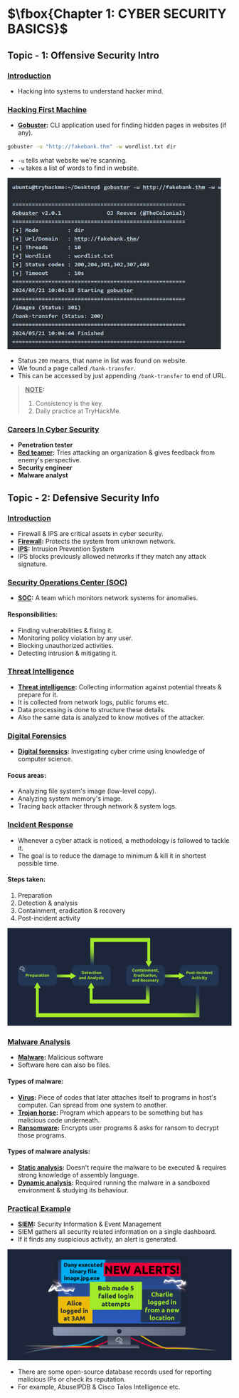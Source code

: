 # $\fbox{Chapter 1: CYBER SECURITY BASICS}$





## **Topic - 1: Offensive Security Intro**

### <u>Introduction</u>

- Hacking into systems to understand hacker mind.


### <u>Hacking First Machine</u>

- **<u>Gobuster</u>:** CLI application used for finding hidden pages in websites (if any).

```sh
gobuster -u "http://fakebank.thm" -w wordlist.txt dir
```

- `-u` tells what website we're scanning.
- `-w` takes a list of words to find in website.

<img src="./media/image1.png"
style="width:5in;height:4in" />

- Status `200` means, that name in list was found on website.
- We found a page called `/bank-transfer`.
- This can be accessed by just appending `/bank-transfer` to end of URL.

>**<u>NOTE</u>:**
>1. Consistency is the key.
>2. Daily practice at TryHackMe.


### <u>Careers In Cyber Security</u>

- **Penetration tester**
- **<u>Red teamer</u>:** Tries attacking an organization & gives feedback from enemy's perspective.
- **Security engineer**
- **Malware analyst**



## **Topic - 2: Defensive Security Info**

### <u>Introduction</u>

- Firewall & IPS are critical assets in cyber security.
- **<u>Firewall</u>:** Protects the system from unknown network.
- **<u>IPS</u>:** Intrusion Prevention System
- IPS blocks previously allowed networks if they match any attack signature.


### <u>Security Operations Center (SOC)</u>

- **<u>SOC</u>:** A team which monitors network systems for anomalies.

#### Responsibilities:

- Finding vulnerabilities & fixing it.
- Monitoring policy violation by any user.
- Blocking unauthorized activities.
- Detecting intrusion & mitigating it.


### <u>Threat Intelligence</u>

- **<u>Threat intelligence</u>:** Collecting information against potential threats & prepare for it.
- It is collected from network logs, public forums etc.
- Data processing is done to structure these details.
- Also the same data is analyzed to know motives of the attacker.


### <u>Digital Forensics</u>

- **<u>Digital forensics</u>:** Investigating cyber crime using knowledge of computer science.

#### Focus areas:

- Analyzing file system's image (low-level copy).
- Analyzing system memory's image.
- Tracing back attacker through network & system logs.


### <u>Incident Response</u>

- Whenever a cyber attack is noticed, a methodology is followed to tackle it.
- The goal is to reduce the damage to minimum & kill it in shortest possible time.

#### Steps taken:

1. Preparation
2. Detection & analysis
3. Containment, eradication & recovery
4. Post-incident activity

![Incident Response Steps](./media/image2.png)


### <u>Malware Analysis</u>

- **<u>Malware</u>:** Malicious software
- Software here can also be files.

#### Types of malware:

- **<u>Virus</u>:** Piece of codes that later attaches itself to programs in host's computer. Can spread from one system to another.
- **<u>Trojan horse</u>:** Program which appears to be something but has malicious code underneath.
- **<u>Ransomware</u>:** Encrypts user programs & asks for ransom to decrypt those programs.

#### Types of malware analysis:

- **<u>Static analysis</u>:** Doesn't require the malware to be executed & requires strong knowledge of assembly language.
- **<u>Dynamic analysis</u>:** Required running the malware in a sandboxed environment & studying its behaviour.


### <u>Practical Example</u>

- **<u>SIEM</u>:** Security Information & Event Management
- SIEM gathers all security related information on a single dashboard.
- If it finds any suspicious activity, an alert is generated.

![Alert Types](./media/image3.png)

- There are some open-source database records used for reporting malicious IPs or check its reputation.
- For example, AbuseIPDB & Cisco Talos Intelligence etc.
